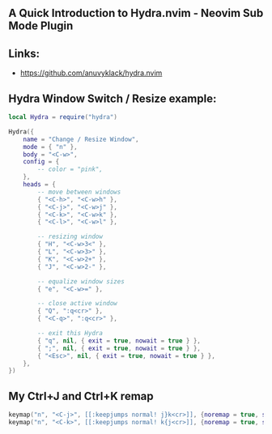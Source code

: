 ## A Quick Introduction to Hydra.nvim - Neovim Sub Mode Plugin  

## Links:

- https://github.com/anuvyklack/hydra.nvim

## Hydra Window Switch / Resize example:

```lua
local Hydra = require("hydra")

Hydra({
	name = "Change / Resize Window",
	mode = { "n" },
	body = "<C-w>",
	config = {
		-- color = "pink",
	},
	heads = {
		-- move between windows
		{ "<C-h>", "<C-w>h" },
		{ "<C-j>", "<C-w>j" },
		{ "<C-k>", "<C-w>k" },
		{ "<C-l>", "<C-w>l" },

		-- resizing window
		{ "H", "<C-w>3<" },
		{ "L", "<C-w>3>" },
		{ "K", "<C-w>2+" },
		{ "J", "<C-w>2-" },

		-- equalize window sizes
		{ "e", "<C-w>=" },

		-- close active window
		{ "Q", ":q<cr>" },
		{ "<C-q>", ":q<cr>" },

		-- exit this Hydra
		{ "q", nil, { exit = true, nowait = true } },
		{ ";", nil, { exit = true, nowait = true } },
		{ "<Esc>", nil, { exit = true, nowait = true } },
	},
})
```

## My Ctrl+J and Ctrl+K remap

```lua
keymap("n", "<C-j>", [[:keepjumps normal! j}k<cr>]], {noremap = true, silent = true})
keymap("n", "<C-k>", [[:keepjumps normal! k{j<cr>]], {noremap = true, silent = true})
```
